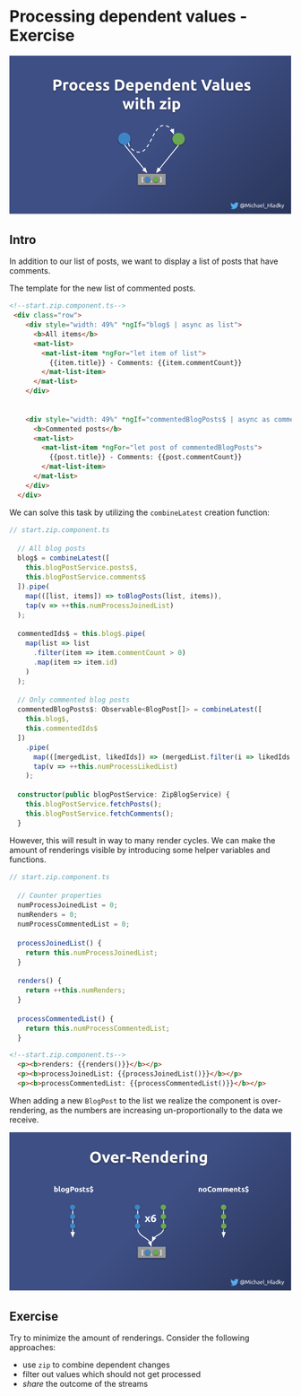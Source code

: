 # Processing dependent values - Exercise

![](./assets/images/Reactive-architecture-and-ux-patterns_angular_combination-operators-process-dependent-values-with-zip_michael-hladky.png)

## Intro

In addition to our list of posts, we want to display a list of posts that have comments. 

The template for the new list of commented posts.
```html
<!--start.zip.component.ts-->
 <div class="row">
    <div style="width: 49%" *ngIf="blog$ | async as list">
      <b>All items</b>
      <mat-list>
        <mat-list-item *ngFor="let item of list">
          {{item.title}} - Comments: {{item.commentCount}}
        </mat-list-item>
      </mat-list>
    </div>


    <div style="width: 49%" *ngIf="commentedBlogPosts$ | async as commentedBlogPosts">
      <b>Commented posts</b>
      <mat-list>
        <mat-list-item *ngFor="let post of commentedBlogPosts">
          {{post.title}} - Comments: {{post.commentCount}}
        </mat-list-item>
      </mat-list>
    </div>
  </div>
```

We can solve this task by utilizing the `combineLatest` creation function:

```Typescript
// start.zip.component.ts

  // All blog posts 
  blog$ = combineLatest([
    this.blogPostService.posts$,
    this.blogPostService.comments$
  ]).pipe(
    map(([list, items]) => toBlogPosts(list, items)),
    tap(v => ++this.numProcessJoinedList)
  );

  commentedIds$ = this.blog$.pipe(
    map(list => list
      .filter(item => item.commentCount > 0)
      .map(item => item.id)
    )
  );

  // Only commented blog posts 
  commentedBlogPosts$: Observable<BlogPost[]> = combineLatest([
    this.blog$,
    this.commentedIds$
  ])
    .pipe(
      map(([mergedList, likedIds]) => (mergedList.filter(i => likedIds.find(li => li === i.id)))),
      tap(v => ++this.numProcessLikedList)
    );

  constructor(public blogPostService: ZipBlogService) {
    this.blogPostService.fetchPosts();
    this.blogPostService.fetchComments();
  }
```

However, this will result in way to many render cycles.
We can make the amount of renderings visible by introducing some helper variables and functions.

```typescript
// start.zip.component.ts

  // Counter properties
  numProcessJoinedList = 0;
  numRenders = 0;
  numProcessCommentedList = 0;

  processJoinedList() {
    return this.numProcessJoinedList;
  }

  renders() {
    return ++this.numRenders;
  }

  processCommentedList() {
    return this.numProcessCommentedList;
  }
```

```html
<!--start.zip.component.ts-->
  <p><b>renders: {{renders()}}</b></p>
  <p><b>processJoinedList: {{processJoinedList()}}</b></p>
  <p><b>processCommentedList: {{processCommentedList()}}</b></p>
```
When adding a new `BlogPost` to the list we realize the component is over-rendering, as the numbers are increasing un-proportionally to the data we receive.

![](./assets/images/Reactive-architecture-and-ux-patterns_angular_combination-operators_over-rendering-with-combineLatest_michael-hladky.png)

## Exercise

Try to minimize the amount of renderings.
Consider the following approaches:
 - use `zip` to combine dependent changes
 - filter out values which should not get processed
 - _share_ the outcome of the streams
